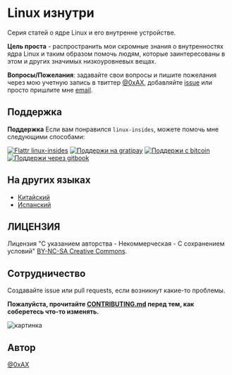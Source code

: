 Linux изнутри
=============

Серия статей о ядре Linux и его внутренне устройстве.

**Цель проста** - распространить мои скромные знания о внутренностях ядра Linux
и таким образом помочь людям, которые заинтересованы в этом и других значимых
низкоуровневых вещах.

**Вопросы/Пожелания**: задавайте свои вопросы и пишите пожелания через мою
учетную запись в твиттер [@0xAX](https://twitter.com/0xAX), добавляйте
[issue](https://github.com/0xAX/linux-insides/issues/new) или просто пришлите
мне [email](mailto:anotherworldofworld@gmail.com).

Поддержка
---------

**Поддержка** Если вам понравился `linux-insides`, можете помочь мне следующими
способами:

[![Flattr linux-insides](https://img.shields.io/badge/donate-flattr-green.svg)](https://flattr.com/submit/auto?user_id=0xAX&url=https://github.com/0xAX/linux-insides/&title=linux-insed)
[![Поддержи на gratipay](https://img.shields.io/gratipay/0xAX.svg)](https://gratipay.com/~0xAX)
[![Поддержи с bitcoin](https://img.shields.io/badge/donate-bitcoin-green.svg)](https://www.coinbase.com/checkouts/0bfa452a41cf52c0b3f99500b4f31685)
[![Поддержи через gitbook](https://img.shields.io/badge/donate-gitbook-green.svg)](https://gumroad.com/l/gitbook_54c9232c1db1670300055523?wanted=true)

На других языках
----------------

  * [Китайский](https://github.com/MintCN/linux-insides-zh)
  * [Испанский](https://github.com/leolas95/linux-insides)

ЛИЦЕНЗИЯ
--------

Лицензия "С указанием авторства - Некоммерческая - С сохранением условий"
[BY-NC-SA Creative Commons](http://creativecommons.org/licenses/by-nc-sa/4.0).

Сотрудничество
--------------

Создавайте issue или pull requests, если возникнут какие-то проблемы.

**Пожалуйста, прочитайте
[CONTRIBUTING.md](https://github.com/0xAX/linux-insides/blob/master/CONTRIBUTING.md)
перед тем, как соберетесь что-то изменять.**

![картинка](http://oi58.tinypic.com/23upobq.jpg)

Автор
-----

[@0xAX](https://twitter.com/0xAX)
